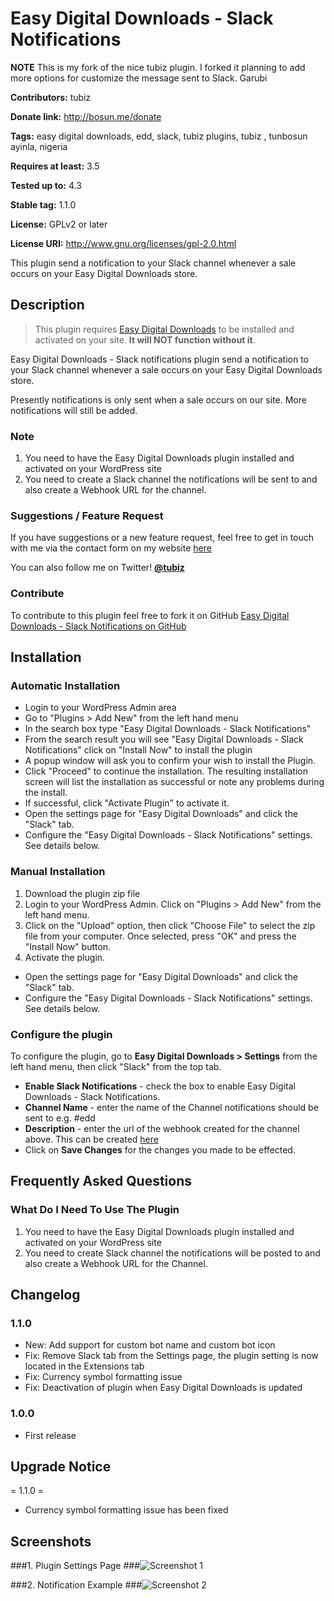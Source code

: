 # Easy Digital Downloads - Slack Notifications #

**NOTE** This is my fork of the nice tubiz plugin. I forked it planning to add more options for customize the message sent to Slack. Garubi


**Contributors:** tubiz

**Donate link:** http://bosun.me/donate

**Tags:** easy digital downloads, edd, slack, tubiz plugins, tubiz , tunbosun ayinla, nigeria

**Requires at least:** 3.5

**Tested up to:** 4.3

**Stable tag:** 1.1.0

**License:** GPLv2 or later

**License URI:** http://www.gnu.org/licenses/gpl-2.0.html



This plugin send a notification to your Slack channel whenever a sale occurs on your Easy Digital Downloads store.




## Description ##

> This plugin requires [Easy Digital Downloads](http://wordpress.org/extend/plugins/easy-digital-downloads/) to be installed and activated on your site. <strong>It will NOT function without it</strong>.

Easy Digital Downloads - Slack notifications plugin send a notification to your Slack channel whenever a sale occurs on your Easy Digital Downloads store.

Presently notifications is only sent when a sale occurs on our site.
More notifications will still be added.

### Note ###

1.	You need to have the Easy Digital Downloads plugin installed and activated on your WordPress site
2.	You need to create a Slack channel the notifications will be sent to and also create a Webhook URL for the channel.


### Suggestions / Feature Request ###

If you have suggestions or a new feature request, feel free to get in touch with me via the contact form on my website [here](http://bosun.me/get-in-touch/)

You can also follow me on Twitter! **[@tubiz](http://twitter.com/tubiz)**


### Contribute ###
To contribute to this plugin feel free to fork it on GitHub [Easy Digital Downloads - Slack Notifications on GitHub](https://github.com/tubiz/edd-slack-notifications)


## Installation ##

### Automatic Installation ###
* 	Login to your WordPress Admin area
* 	Go to "Plugins > Add New" from the left hand menu
* 	In the search box type "Easy Digital Downloads - Slack Notifications"
*	From the search result you will see "Easy Digital Downloads - Slack Notifications" click on "Install Now" to install the plugin
*	A popup window will ask you to confirm your wish to install the Plugin.
* Click "Proceed" to continue the installation. The resulting installation screen will list the installation as successful or note any problems during the install.
* If successful, click "Activate Plugin" to activate it.
* 	Open the settings page for "Easy Digital Downloads" and click the "Slack" tab.
*	Configure the "Easy Digital Downloads - Slack Notifications" settings. See details below.

### Manual Installation ###
1. 	Download the plugin zip file
2. 	Login to your WordPress Admin. Click on "Plugins > Add New" from the left hand menu.
3.  Click on the "Upload" option, then click "Choose File" to select the zip file from your computer. Once selected, press "OK" and press the "Install Now" button.
4.  Activate the plugin.
* 	Open the settings page for "Easy Digital Downloads" and click the "Slack" tab.
*	Configure the "Easy Digital Downloads - Slack Notifications" settings. See details below.



### Configure the plugin ###
To configure the plugin, go to __Easy Digital Downloads > Settings__ from the left hand menu, then click "Slack" from the top tab.


* __Enable Slack Notifications__ - check the box to enable Easy Digital Downloads - Slack Notifications.
* __Channel Name__ - enter the name of the Channel notifications should be sent to e.g. #edd
* __Description__ - enter the url of the webhook created for the channel above. This can be created [here](https://my.slack.com/services/new/incoming-webhook)
* Click on __Save Changes__ for the changes you made to be effected.





## Frequently Asked Questions ##

### What Do I Need To Use The Plugin ###

1.	You need to have the Easy Digital Downloads plugin installed and activated on your WordPress site
2.	You need to create Slack channel the notifications will be posted to and also create a Webhook URL for the Channel.


## Changelog ##

### 1.1.0 ###
*	New: Add support for custom bot name and custom bot icon
*	Fix: Remove Slack tab from the Settings page, the plugin setting is now located in the Extensions tab
*	Fix: Currency symbol formatting issue
*	Fix: Deactivation of plugin when Easy Digital Downloads is updated

### 1.0.0 ###
*   First release



## Upgrade Notice ##

= 1.1.0 =
* Currency symbol formatting issue has been fixed



## Screenshots ##

###1. Plugin Settings Page
###![Screenshot 1](https://dl.dropboxusercontent.com/u/28591673/edd-slack/screenshot-1.png)

###2. Notification Example
###![Screenshot 2](https://dl.dropboxusercontent.com/u/28591673/edd-slack/screenshot-2.png)
